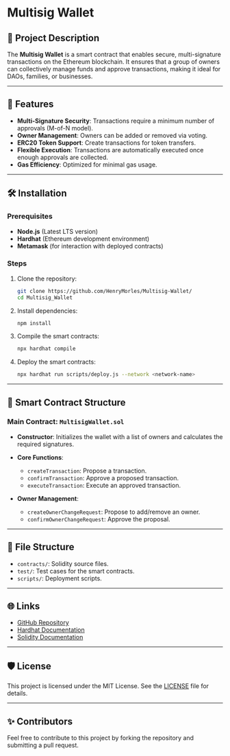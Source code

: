 # **Multisig Wallet**

## 📝 Project Description

The **Multisig Wallet** is a smart contract that enables secure, multi-signature transactions on the Ethereum blockchain. 
It ensures that a group of owners can collectively manage funds and approve transactions, making it ideal for DAOs, families, or businesses.

---

## 🚀 Features

- **Multi-Signature Security**: Transactions require a minimum number of approvals (M-of-N model).
- **Owner Management**: Owners can be added or removed via voting.
- **ERC20 Token Support**: Create transactions for token transfers.
- **Flexible Execution**: Transactions are automatically executed once enough approvals are collected.
- **Gas Efficiency**: Optimized for minimal gas usage.

---

## 🛠️ Installation

### Prerequisites

- **Node.js** (Latest LTS version)
- **Hardhat** (Ethereum development environment)
- **Metamask** (for interaction with deployed contracts)

### Steps

1. Clone the repository:

   ```bash
   git clone https://github.com/HenryMorles/Multisig-Wallet/
   cd Multisig_Wallet
   ```

2. Install dependencies:

   ```bash
   npm install
   ```

3. Compile the smart contracts:

   ```bash
   npx hardhat compile
   ```

4. Deploy the smart contracts:

   ```bash
   npx hardhat run scripts/deploy.js --network <network-name>
   ```

---

## 📜 Smart Contract Structure

### Main Contract: `MultisigWallet.sol`

- **Constructor**:
  Initializes the wallet with a list of owners and calculates the required signatures.

- **Core Functions**:
  - `createTransaction`: Propose a transaction.
  - `confirmTransaction`: Approve a proposed transaction.
  - `executeTransaction`: Execute an approved transaction.

- **Owner Management**:
  - `createOwnerChangeRequest`: Propose to add/remove an owner.
  - `confirmOwnerChangeRequest`: Approve the proposal.

---

## 📂 File Structure

- `contracts/`: Solidity source files.
- `test/`: Test cases for the smart contracts.
- `scripts/`: Deployment scripts.

---

## 🌐 Links

- [GitHub Repository](https://github.com/HenryMorles/Multisig-Wallet/)
- [Hardhat Documentation](https://hardhat.org/docs)
- [Solidity Documentation](https://docs.soliditylang.org/)

---

## 🛡️ License

This project is licensed under the MIT License. See the [LICENSE](LICENSE) file for details.

---

## ✨ Contributors

Feel free to contribute to this project by forking the repository and submitting a pull request.
